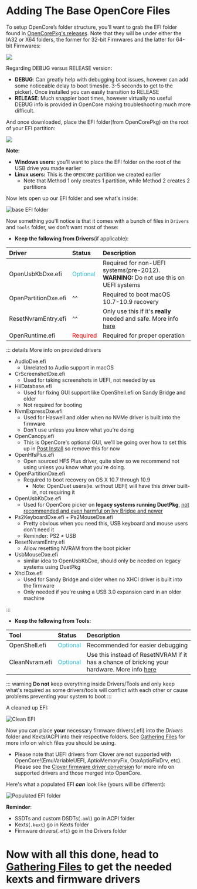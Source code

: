 # Adding The Base OpenCore Files

To setup OpenCore’s folder structure, you’ll want to grab the EFI folder found in [OpenCorePkg's releases](https://github.com/acidanthera/OpenCorePkg/releases/). Note that they will be under either the IA32 or X64 folders, the former for 32-bit Firmwares and the latter for 64-bit Firmwares:

![](../images/installer-guide/opencore-efi-md/ia32-x64.png)

Regarding DEBUG versus RELEASE version:

* **DEBUG**: Can greatly help with debugging boot issues, however can add some noticeable delay to boot times(ie. 3-5 seconds to get to the picker). Once installed you can easily transition to RELEASE
* **RELEASE**: Much snappier boot times, however virtually no useful DEBUG info is provided in OpenCore making troubleshooting much more difficult.

And once downloaded, place the EFI folder(from OpenCorePkg) on the root of your EFI partition:

![](../images/installer-guide/opencore-efi-md/efi-moved.png)

**Note**:

* **Windows users:** you'll want to place the EFI folder on the root of the USB drive you made earlier
* **Linux users:** This is the `OPENCORE` partition we created earlier
  * Note that Method 1 only creates 1 partition, while Method 2 creates 2 partitions

Now lets open up our EFI folder and see what's inside:

![base EFI folder](../images/installer-guide/opencore-efi-md/base-efi.png)

Now something you'll notice is that it comes with a bunch of files in `Drivers` and `Tools` folder, we don't want most of these:

* **Keep the following from Drivers**(if applicable):

| Driver | Status | Description |
| :--- | :--- | :--- |
| OpenUsbKbDxe.efi | <span style="color:#30BCD5"> Optional </span> | Required for non-UEFI systems(pre-2012). **WARNING:** Do not use this on UEFI systems|
| OpenPartitionDxe.efi | ^^ | Required to boot macOS 10.7-10.9 recovery |
| ResetNvramEntry.efi | ^^ | Only use this if it's **really** needed and safe. More info [here](./../troubleshooting/troubleshooting.html#general-troubleshooting)|
| OpenRuntime.efi | <span style="color:red"> Required </span> | Required for proper operation |

::: details More info on provided drivers

* AudioDxe.efi
  * Unrelated to Audio support in macOS
* CrScreenshotDxe.efi
  * Used for taking screenshots in UEFI, not needed by us
* HiiDatabase.efi
  * Used for fixing GUI support like OpenShell.efi on Sandy Bridge and older
  * Not required for booting
* NvmExpressDxe.efi
  * Used for Haswell and older when no NVMe driver is built into the firmware
  * Don't use unless you know what you're doing
* OpenCanopy.efi
  * This is OpenCore's optional GUI, we'll be going over how to set this up in [Post Install](https://dortania.github.io/OpenCore-Post-Install/cosmetic/gui.html) so remove this for now
* OpenHfsPlus.efi
  * Open sourced HFS Plus driver, quite slow so we recommend not using unless you know what you're doing.
* OpenPartitionDxe.efi
  * Required to boot recovery on OS X 10.7 through 10.9
    * Note: OpenDuet users(ie. without UEFI) will have this driver built-in, not requiring it
* OpenUsbKbDxe.efi
  * Used for OpenCore picker on **legacy systems running DuetPkg**, [not recommended and even harmful on Ivy Bridge and newer](https://applelife.ru/threads/opencore-obsuzhdenie-i-ustanovka.2944066/page-176#post-856653)
* Ps2KeyboardDxe.efi + Ps2MouseDxe.efi
  * Pretty obvious when you need this, USB keyboard and mouse users don't need it
  * Reminder: PS2 ≠ USB
* ResetNvramEntry.efi
  * Allow resetting NVRAM from the boot picker
* UsbMouseDxe.efi
  * similar idea to OpenUsbKbDxe, should only be needed on legacy systems using DuetPkg
* XhciDxe.efi
  * Used for Sandy Bridge and older when no XHCI driver is built into the firmware
  * Only needed if you're using a USB 3.0 expansion card in an older machine

:::

* **Keep the following from Tools:**

| Tool | Status | Description |
| :--- | :--- | :--- |
| OpenShell.efi | <span style="color:#30BCD5"> Optional </span> | Recommended for easier debugging |
| CleanNvram.efi | <span style="color:#30BCD5"> Optional </span> | Use this instead of ResetNVRAM if it has a chance of bricking your hardware. More info [here](./../troubleshooting/troubleshooting.html#general-troubleshooting)|

::: warning
**Do not** keep everything inside Drivers/Tools and only keep what's required as some drivers/tools will conflict with each other or cause problems preventing your system to boot
:::

A cleaned up EFI:

![Clean EFI](../images/installer-guide/opencore-efi-md/clean-efi.png)

Now you can place **your** necessary firmware drivers(.efi) into the _Drivers_ folder and Kexts/ACPI into their respective folders. See [Gathering Files](../ktext.md) for more info on which files you should be using.

* Please note that UEFI drivers from Clover are not supported with OpenCore!(EmuVariableUEFI, AptioMemoryFix, OsxAptioFixDrv, etc). Please see the [Clover firmware driver conversion](https://github.com/l3qua/OpenCore-Install-Guide/blob/master/clover-conversion/clover-efi.md) for more info on supported drivers and those merged into OpenCore.

Here's what a populated EFI **_can_** look like (yours will be different):

![Populated EFI folder](../images/installer-guide/opencore-efi-md/populated-efi.png)

**Reminder**:

* SSDTs and custom DSDTs(`.aml`) go in ACPI folder
* Kexts(`.kext`) go in Kexts folder
* Firmware drivers(`.efi`) go in the Drivers folder

# Now with all this done, head to [Gathering Files](../ktext.md) to get the needed kexts and firmware drivers
